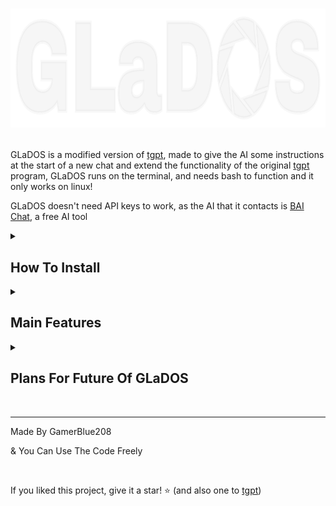 # <p align="center"><img src="/resources/Logo.svg" height="190"></p>
GLaDOS is a modified version of [tgpt](https://github.com/aandrew-me/tgpt), made to give the AI some instructions at the start of a new chat and extend the functionality of the original [tgpt](https://github.com/aandrew-me/tgpt) program, GLaDOS runs on the terminal, and needs bash to function and it only works on linux!

GLaDOS doesn't need API keys to work, as the AI that it contacts is [BAI Chat](https://chatbot.theb.ai), a free AI tool

<details id=0>
<summary><h2><b>How To Install</b></h2></summary>
  
   Execute This (And Follow The Installer):
  
   ```
  sudo curl -SL --progress-bar https://github.com/GamerBlue208/GLaDOS/releases/latest/download/GLaDOS-Installer.sh -o ./GLaDOS-Installer && sudo chmod +x ./GLaDOS-Installer && sudo ./GLaDOS-Installer && sudo rm ./GLaDOS-Installer
  ```
  
</details>
<details id=1>
<summary><h2><b>Main Features</b></h2></summary>
  GLaDOS gives a start prompt on every new chat, so the AI addresses to you with your username.
  
  ​
  
  Chat Mode, for the longest chats/questions (glados -c):
  <p align="center"><img src="/resources/Chat Mode.png"></p>
  
  ​
  
  Classic Mode, a way to ask a quick question (glados ""):
  <p align="center"><img src="/resources/Classic Mode.png"></p>
  
  ​
  
  Settings Menu, to configure the AI (for now there's only the personality option) (glados --settings):
  <p align="center"><img src="/resources/Settings Menu.png"></p>
  <p align="center"><img src="/resources/Settings Menu_2.png"></p>
  <p align="center"><img src="/resources/Settings Menu_3.png"></p>
</details>

<details id=2>
<summary><h2><b>Plans For Future Of GLaDOS</b></h2></summary>
  
  I will start to make a fork of [tgpt](https://github.com/aandrew-me/tgpt), it will take long until its finished, when finished it will be released publicly and this repo will be privated. And also, i will remake the art.
</details>
  
<br>

---

Made By GamerBlue208

& You Can Use The Code Freely

<br>

If you liked this project, give it a star! ⭐ (and also one to [tgpt](https://github.com/aandrew-me/tgpt))
